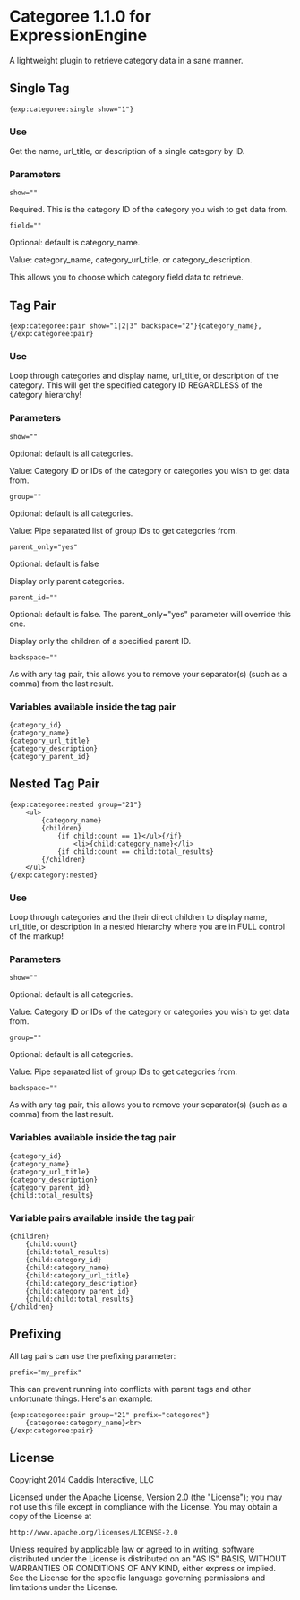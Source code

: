 # Categoree 1.1.0 for ExpressionEngine

A lightweight plugin to retrieve category data in a sane manner.

## Single Tag

	{exp:categoree:single show="1"}

### Use

Get the name, url_title, or description of a single category by ID.

### Parameters

	show=""

Required. This is the category ID of the category you wish to get data from.

	field=""

Optional: default is category_name.

Value: category_name, category_url_title, or category_description.

This allows you to choose which category field data to retrieve.

## Tag Pair

	{exp:categoree:pair show="1|2|3" backspace="2"}{category_name}, {/exp:categoree:pair}

### Use

Loop through categories and display name, url_title, or description of the category. This will get the specified category ID REGARDLESS of the category hierarchy!

### Parameters

	show=""

Optional: default is all categories.

Value: Category ID or IDs of the category or categories you wish to get data from.

	group=""

Optional: default is all categories.

Value: Pipe separated list of group IDs to get categories from.

	parent_only="yes"

Optional: default is false

Display only parent categories.

	parent_id=""

Optional: default is false. The parent_only="yes" parameter will override this one.

Display only the children of a specified parent ID.

	backspace=""

As with any tag pair, this allows you to remove your separator(s) (such as a comma) from the last result.

### Variables available inside the tag pair

	{category_id}
	{category_name}
	{category_url_title}
	{category_description}
	{category_parent_id}

## Nested Tag Pair

	{exp:categoree:nested group="21"}
		<ul>
			{category_name}
			{children}
				{if child:count == 1}</ul>{/if}
					<li>{child:category_name}</li>
				{if child:count == child:total_results}
			{/children}
		</ul>
	{/exp:category:nested}

### Use

Loop through categories and the their direct children to display name, url_title, or description in a nested hierarchy where you are in FULL control of the markup!

### Parameters

	show=""

Optional: default is all categories.

Value: Category ID or IDs of the category or categories you wish to get data from.

	group=""

Optional: default is all categories.

Value: Pipe separated list of group IDs to get categories from.

	backspace=""

As with any tag pair, this allows you to remove your separator(s) (such as a comma) from the last result.

### Variables available inside the tag pair

	{category_id}
	{category_name}
	{category_url_title}
	{category_description}
	{category_parent_id}
	{child:total_results}

### Variable pairs available inside the tag pair

	{children}
		{child:count}
		{child:total_results}
		{child:category_id}
		{child:category_name}
		{child:category_url_title}
		{child:category_description}
		{child:category_parent_id}
		{child:child:total_results}
	{/children}

## Prefixing

All tag pairs can use the prefixing parameter:

	prefix="my_prefix"

This can prevent running into conflicts with parent tags and other unfortunate things. Here's an example:

	{exp:categoree:pair group="21" prefix="categoree"}
		{categoree:category_name}<br>
	{/exp:categoree:pair}

## License

Copyright 2014 Caddis Interactive, LLC

Licensed under the Apache License, Version 2.0 (the "License");
you may not use this file except in compliance with the License.
You may obtain a copy of the License at

	http://www.apache.org/licenses/LICENSE-2.0

Unless required by applicable law or agreed to in writing, software
distributed under the License is distributed on an "AS IS" BASIS,
WITHOUT WARRANTIES OR CONDITIONS OF ANY KIND, either express or implied.
See the License for the specific language governing permissions and
limitations under the License.